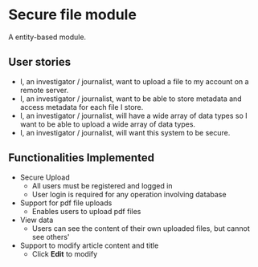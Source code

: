 # Secure file module
A entity-based module.
## User stories
- I, an investigator / journalist, want to upload a file to my account on a remote server. 
- I, an investigator / journalist, want to be able to store metadata and access metadata for each file I store. 
- I, an investigator / journalist, will have a wide array of data types so I want to be able to upload a wide array of data types.
- I, an investigator / journalist, will want this system to be secure.
## Functionalities Implemented
- Secure Upload
	- All users must be registered and logged in
	- User login is required for any operation involving database
- Support for pdf file uploads
	- Enables users to upload pdf files
- View data
	- Users can see the content of their own uploaded files, but cannot see others'
- Support to modify article content and title
	- Click **Edit** to modify
